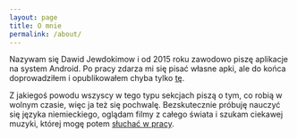 ```yaml
---
layout: page
title: O mnie
permalink: /about/
---
```

Nazywam się Dawid Jewdokimow i od 2015 roku zawodowo piszę aplikacje na system Android. Po pracy zdarza mi się pisać własne apki, ale do końca doprowadziłem i opublikowałem chyba tylko [tę][side-project].

Z jakiegoś powodu wszyscy w tego typu sekcjach piszą o tym, co robią w wolnym czasie, więc ja też się pochwalę. Bezskutecznie próbuję nauczyć się języka niemieckiego, oglądam filmy z całego świata i szukam ciekawej muzyki, której mogę potem [słuchać w pracy][music]. 

[side-project]: https://play.google.com/store/apps/details?id=com.jewdokimow.likeapilot&hl=pl
[music]: /music/
